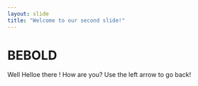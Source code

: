 ```yaml
---
layout: slide
title: "Welcome to our second slide!"
---
```

# BEBOLD
Well Helloe there !
How are you?
Use the left arrow to go back!
